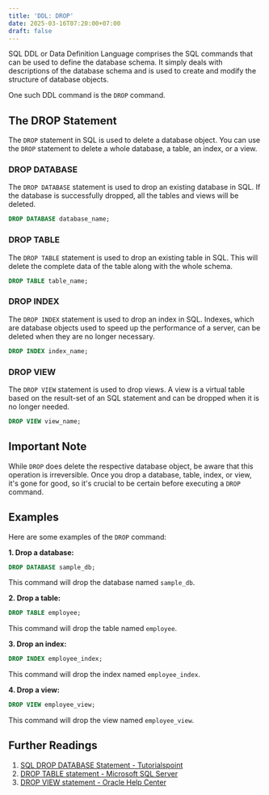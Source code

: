 ```yaml
---
title: 'DDL: DROP'
date: 2025-03-16T07:20:00+07:00
draft: false
---
```


SQL DDL or Data Definition Language comprises the SQL commands that can be used to define the database schema. It simply deals with descriptions of the database schema and is used to create and modify the structure of database objects.

One such DDL command is the `DROP` command.

## The DROP Statement

The `DROP` statement in SQL is used to delete a database object. You can use the `DROP` statement to delete a whole database, a table, an index, or a view.

### DROP DATABASE

The `DROP DATABASE` statement is used to drop an existing database in SQL. If the database is successfully dropped, all the tables and views will be deleted.

```sql
DROP DATABASE database_name;
```

### DROP TABLE

The `DROP TABLE` statement is used to drop an existing table in SQL. This will delete the complete data of the table along with the whole schema.

```sql
DROP TABLE table_name;
```

### DROP INDEX

The `DROP INDEX` statement is used to drop an index in SQL. Indexes, which are database objects used to speed up the performance of a server, can be deleted when they are no longer necessary.

```sql
DROP INDEX index_name;
```

### DROP VIEW

The `DROP VIEW` statement is used to drop views. A view is a virtual table based on the result-set of an SQL statement and can be dropped when it is no longer needed.

```sql
DROP VIEW view_name;
```

## Important Note

While `DROP` does delete the respective database object, be aware that this operation is irreversible. Once you drop a database, table, index, or view, it's gone for good, so it's crucial to be certain before executing a `DROP` command.

## Examples

Here are some examples of the `DROP` command:

**1. Drop a database:**

```sql
DROP DATABASE sample_db;
```

This command will drop the database named `sample_db`.

**2. Drop a table:**

```sql
DROP TABLE employee;
```

This command will drop the table named `employee`.

**3. Drop an index:**

```sql
DROP INDEX employee_index;
```

This command will drop the index named `employee_index`.

**4. Drop a view:**

```sql
DROP VIEW employee_view;
```

This command will drop the view named `employee_view`.

## Further Readings

1. [SQL DROP DATABASE Statement - Tutorialspoint](https://www.tutorialspoint.com/sql/sql-drop-database.htm)
2. [DROP TABLE statement - Microsoft SQL Server](https://docs.microsoft.com/en-us/sql/t-sql/statements/drop-table-transact-sql?view=sql-server-ver15)
3. [DROP VIEW statement - Oracle Help Center](https://docs.oracle.com/en/database/oracle/oracle-database/21/sqlrf/DROP-TABLE.html)
